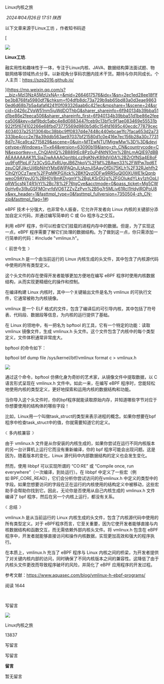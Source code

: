 
Linux内核之旅

 _2024年04月26日 17:51_ _陕西_

以下文章来源于Linux工坊 ，作者知书码迹

[

![](http://wx.qlogo.cn/mmhead/Q3auHgzwzM5a9XjdxW2ojPn8dI88M4XMZC2MUI1wlW8kLUfxItetDw/0)

**Linux工坊**.

融实用性和趣味性于一体，专注于Linux内核、JAVA、数据结构算法面试题、物联网络等领域热点分享。以新视角分享码农圈内技术干货。期待与你共同成长。个人主页：https://szp2016.github.io/

](https://mp.weixin.qq.com/s?__biz=MzI3NzA5MzUxNA==&mid=2664617576&idx=1&sn=2ec1ed28ee18f1fbe3b8768fa5980df7&chksm=f04dfb8dc73a729b9ab65bd83a0d3eae98630ed6d68b7b5a4afaf4241f0f093326aab6c421ec&mpshare=1&scene=24&srcid=0426cZVqW51nm5juWdDOThbG&sharer_shareinfo=6f940134b39bba51d1be86e2feeca506&sharer_shareinfo_first=6f940134b39bba51d1be86e2feeca506&key=daf9bdc5abc4e8d0883447fceb9c13bf1c9f1ae083469e55531b922f5f674102266e68fbd73775569d980b5d6c154fd1695c40ecdc77879cec4034037a25313064bc38bbc9ff0837d4e7448c440ebcae1fc7faca653d2a73333be4ccc2e78a39ddb563ae97037bf21580d1c0e416e7ec156b28a30c77318d7c74ca9ca2715829&ascene=0&uin=MTEwNTU1MjgwMw%3D%3D&devicetype=Windows+11+x64&version=63090b19&lang=zh_CN&countrycode=CN&exportkey=n_ChQIAhIQ%2B889tEc8Pz0uP4NtN1Om%2BhLmAQIE97dBBAEAAAAAAK1fLSjaZjwAAAAOpnltbLcz9gKNyK89dVj0A%2BZrOfNSa4E8oFuu9FgfPlpLjF7z3CySGJfxRUgrJB6ZhkqV%2FM%2BAwn33%2FWPw7pd6TzeuCQFJjkcUiI6bNjhtYMs6WlPAQnJLtAznJj5AayOfDii75KLh%2F32RJehfh2ClhQYOCzTwre%2FPqMKPGXck%2BKfQyz0DFw9RR5uQl00XUWE1kQqnbweoO9AYpvJG%2BH0V8mKDvgmY%2BgLKSrDl2g%2FGOlukdYLky1zhOpLIqRW5csNjT4R1ijYI%2Bc78%2F76tgCve&acctmode=0&pass_ticket=Mg5CW0oHy6v3l9uGSFMOryrfdVO6TZZyZzPyn%2B5g7r5MLjv61RcI1HdyIROPoU8x&wx_header=1&fasttmpl_type=0&fasttmpl_fullversion=7350504-zh_CN-zip&fasttmpl_flag=1#)

eBPF 技术十分强大，也非常令人振奋，它允许开发者向 Linux 内核的关键部分添加自定义代码，并通过编写简单的 C 或 Go 程序与之交互。

  

利用 eBPF 程序，你可以检查它们挂载的进程内存中的数据。但是，为了实现这一点，eBPF 程序需要了解它们处理的数据结构。为了做到这一点，你只需添加一行简单的代码：#include "vmlinux.h"。

  

☾前世今生☽

vmlinux.h 是一个由当前运行的 Linux 内核生成的头文件，其中包含了内核源代码中使用的所有类型定义。

  

这个头文件的存在使得开发者能够更加方便地在编写 eBPF 程序时使用内核数据结构，从而实现更精细化的操作和控制。

在编译构建 Linux 内核时，其中一个关键输出文件是名为 vmlinux 的可执行文件，它通常被称为内核镜像。

  

vmlinux 是一个 ELF 格式的文件，包含了编译后的可引导内核，其中包括了符号表、代码段、数据段等信息，为内核的运行提供了基础。

  

在 Linux 的领地中，有一把名为 bpftool 的工具，它有一个特定的功能：读取 vmlinux 镜像文件，生成 vmlinux.h 头文件。这个文件包含了内核中的每个类型定义，文件体积通常非常庞大。  
  
bpftool 的命令如下：  

bpftool btf dump file /sys/kernel/btf/vmlinux format c > vmlinux.h

  

  

![](https://mmbiz.qpic.cn/mmbiz_jpg/6TLLOkcZRbib6Y84LWgw6bn1ibgZ96kkM6uezbkSap5OcIT2FpgMMFRwP9cB0LYnMQicsB1QJTHiabGYpMzItHJiaibw/640?wx_fmt=jpeg&wxfrom=13&tp=wxpic)

  

通过这个命令，bpftool 仿佛化身为奇妙的艺术家，从镜像文件中提取数据，以 C 语言形式呈现在 vmlinux.h 文件中。如此一来，在编写 eBPF 程序时，您能轻松地使用内核的类型定义，更好地探索和运用内核的数据结构和功能。  

  

当你导入这个头文件时，你的bpf程序就能读取原始内存，并知道哪些字节对应于你想要使用的结构体的哪些字段！  
  
比如，Linux用一个叫做task_struct的类型来表示进程的概念。如果你想要在bpf程序中检查task_struct中的值，你就需要知道它的定义。

  

☾多内核兼容☽

由于 vmlinux.h 文件是从你安装的内核生成的，如果你尝试在运行不同内核版本的另一台计算机上运行它而没有重新编译，你的 bpf 程序可能会出现问题。这是因为，随着版本的变化，Linux 源代码中内部数据结构的定义也会发生变化。

  

然而，使用 libbpf 可以实现所谓的 “CO:RE” 或 “Compile once, run everywhere”（一次编译，到处运行）。在 libbpf 中定义了一些宏（例如 BPF_CORE_READ），它们会分析你尝试访问的在vmlinux.h 中定义的类型中的字段。如果您想要访问的字段在正在运行的内核使用的结构定义中被移动，这些宏助手会帮助你找到它。因此，无论你是否使用从自己内核生成的 vmlinux.h 文件编译了 bpf 程序，然后在另一个内核上运行，都没有关系。

  

☾总结☽

vmlinux.h 是从当前运行的 Linux 内核生成的头文件，包含了内核源代码中使用的所有类型定义。对于 eBPF程序而言，它至关重要，因为它使开发者能够直接与内核数据结构和函数交互，而无需依赖外部内核头文件。将 vmlinux.h 包含在 eBPF 程序中，开发者就能够直接访问和操作内核数据，实现更加高效和强大的程序执行。  
  
在本质上，vmlinux.h 充当了 eBPF 程序与 Linux 内核之间的桥梁，为开发者提供了对关键内核内部的访问，同时确保了不同内核版本之间的兼容性。这降低了由于内核头文件更改而导致程序破坏的风险，并简化了 eBPF 应用程序的开发过程。

  

参考文献：https://www.aquasec.com/blog/vmlinux-h-ebpf-programs/

阅读 1644

​

写留言

[](javacript:;)

![](http://mmbiz.qpic.cn/mmbiz_png/SeWfibBcBT0EibtIWVNvshnuWMN1AoJw3poFIsbpaIVyZibCCqwBUR21rcDfrQgoqYzaYNdS14IIXzvmzvibdDa5Rw/300?wx_fmt=png&wxfrom=18)

Linux内核之旅

13837

写留言

写留言

**留言**

暂无留言